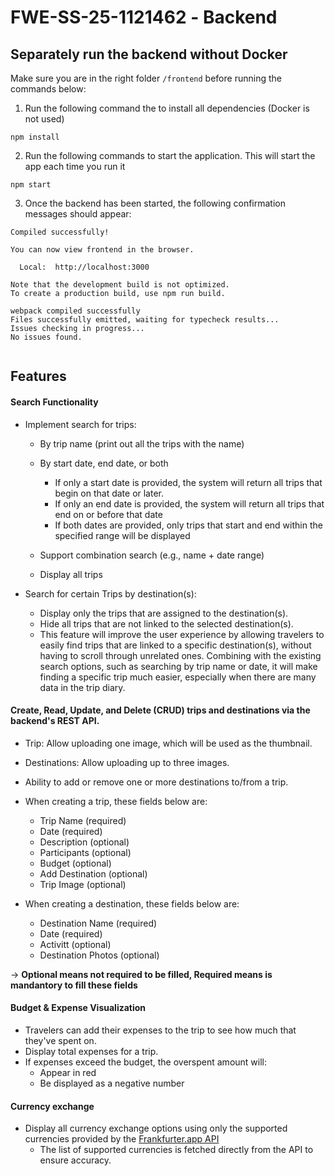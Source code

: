 # FWESS251121462 - Backend

## Separately run the backend without Docker

Make sure you are in the right folder `/frontend` before running the commands below:

1. Run the following command the to install all dependencies (Docker is not used)
```
npm install

```

2. Run the following commands to start the application. This will start the app each time you run it
```
npm start

```
3. Once the backend has been started, the following confirmation messages should appear:
```
Compiled successfully!

You can now view frontend in the browser.

  Local:  http://localhost:3000

Note that the development build is not optimized.
To create a production build, use npm run build.

webpack compiled successfully
Files successfully emitted, waiting for typecheck results...
Issues checking in progress...
No issues found.


```

## Features
#### Search Functionality
-  Implement search for trips:
    -   By trip name (print out all the trips with the name)

    -   By start date, end date, or both
        -   If only a start date is provided, the system will return all trips that begin on that date or later.
        -   If only an end date is provided, the system will return all trips that end on or before that date
        -   If both dates are provided, only trips that start and end within the specified range will be displayed

    -   Support combination search (e.g., name + date range)

    -   Display all trips

- Search for certain Trips by destination(s):
    -   Display only the trips that are assigned to the destination(s).
    -   Hide all trips that are not linked to the selected destination(s).
    -   This feature will improve the user experience by allowing travelers to easily find trips that are linked to a specific destination(s), without having to scroll through unrelated ones. Combining with the existing search options, such as searching by trip name or date, it will make finding a specific trip much easier, especially when there are many data in the trip diary.

#### Create, Read, Update, and Delete (CRUD) trips and destinations via the backend's REST API.
- Trip: Allow uploading one image, which will be used as the thumbnail.

- Destinations: Allow uploading up to three images.

- Ability to add or remove one or more destinations to/from a trip.

- When creating a trip, these fields below are:
    - Trip Name (required)
    - Date (required)
    - Description (optional)
    - Participants (optional)
    - Budget (optional)
    - Add Destination (optional)
    - Trip Image (optional)

- When creating a destination, these fields below are:
    - Destination Name (required)
    - Date (required)
    - Activitt (optional)
    - Destination Photos (optional)

-> **Optional means not required to be filled, Required means is mandantory to fill these fields**
#### Budget & Expense Visualization
-   Travelers can add their expenses to the trip to see how much that they've spent on.
-   Display total expenses for a trip.
-   If expenses exceed the budget, the overspent amount will:
    -   Appear in red
    -   Be displayed as a negative number

#### Currency exchange
-   Display all currency exchange options using only the supported currencies provided by the [Frankfurter.app API](https://frankfurter.dev/)
    -   The list of supported currencies is fetched directly from the API to ensure accuracy.

